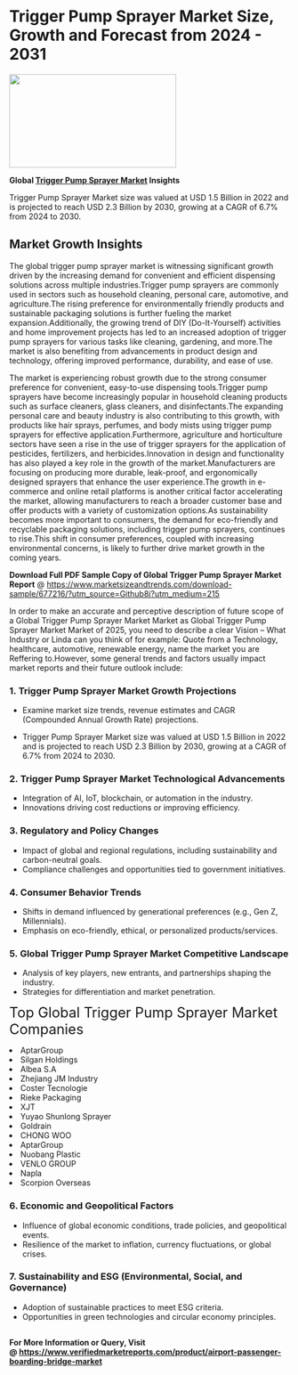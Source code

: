 <H1>Trigger Pump Sprayer Market Size, Growth and Forecast from 2024 - 2031</H1><img class="aligncenter size-medium wp-image-584254" src="https://thirdeyenews.in/wp-content/uploads/2024/09/Global-Market-Research-300x168.jpeg" alt="" width="300" height="168" /><p><strong>Global&nbsp;<a href="https://www.marketsizeandtrends.com/download-sample/677216/?utm_source=Github8j?utm_medium=215">Trigger Pump Sprayer Market</a> Insights</strong></p><p>Trigger Pump Sprayer Market size was valued at USD 1.5 Billion in 2022 and is projected to reach USD 2.3 Billion by 2030, growing at a CAGR of 6.7% from 2024 to 2030.</p><p><h2>Market Growth Insights</h2> <p>The global trigger pump sprayer market is witnessing significant growth driven by the increasing demand for convenient and efficient dispensing solutions across multiple industries.Trigger pump sprayers are commonly used in sectors such as household cleaning, personal care, automotive, and agriculture.The rising preference for environmentally friendly products and sustainable packaging solutions is further fueling the market expansion.Additionally, the growing trend of DIY (Do-It-Yourself) activities and home improvement projects has led to an increased adoption of trigger pump sprayers for various tasks like cleaning, gardening, and more.The market is also benefiting from advancements in product design and technology, offering improved performance, durability, and ease of use. </p> <p>The market is experiencing robust growth due to the strong consumer preference for convenient, easy-to-use dispensing tools.Trigger pump sprayers have become increasingly popular in household cleaning products such as surface cleaners, glass cleaners, and disinfectants.The expanding personal care and beauty industry is also contributing to this growth, with products like hair sprays, perfumes, and body mists using trigger pump sprayers for effective application.Furthermore, agriculture and horticulture sectors have seen a rise in the use of trigger sprayers for the application of pesticides, fertilizers, and herbicides.Innovation in design and functionality has also played a key role in the growth of the market.Manufacturers are focusing on producing more durable, leak-proof, and ergonomically designed sprayers that enhance the user experience.The growth in e-commerce and online retail platforms is another critical factor accelerating the market, allowing manufacturers to reach a broader customer base and offer products with a variety of customization options.As sustainability becomes more important to consumers, the demand for eco-friendly and recyclable packaging solutions, including trigger pump sprayers, continues to rise.This shift in consumer preferences, coupled with increasing environmental concerns, is likely to further drive market growth in the coming years.</p><p><span class=""><strong>Download Full PDF Sample Copy of Global Trigger Pump Sprayer Market Report</strong> @ <a href="https://www.marketsizeandtrends.com/download-sample/677216/?utm_source=Github8j?utm_medium=215" target="_blank">https://www.marketsizeandtrends.com/download-sample/677216/?utm_source=Github8j?utm_medium=215</a></span></p><p>In order to make an accurate and perceptive description of future scope of a Global&nbsp;Trigger Pump Sprayer Market Market as Global&nbsp;Trigger Pump Sprayer Market Market of 2025, you need to describe a clear Vision &ndash; What Industry or Linda can you think of for example: Quote from a Technology, healthcare, automotive, renewable energy, name the market you are Reffering to.However, some general trends and factors usually impact market reports and their future outlook include:</p><h3>1.&nbsp;<strong>Trigger Pump Sprayer Market Growth Projections</strong></h3><ul><li>Examine market size trends, revenue estimates and CAGR (Compounded Annual Growth Rate) projections.</li><li><p>Trigger Pump Sprayer Market size was valued at USD 1.5 Billion in 2022 and is projected to reach USD 2.3 Billion by 2030, growing at a CAGR of 6.7% from 2024 to 2030.</p></li></ul><h3>2.&nbsp;<strong>Trigger Pump Sprayer Market Technological Advancements</strong></h3><ul><li>Integration of AI, IoT, blockchain, or automation in the industry.</li><li>Innovations driving cost reductions or improving efficiency.</li></ul><h3>3.&nbsp;<strong>Regulatory and Policy Changes</strong></h3><ul><li>Impact of global and regional regulations, including sustainability and carbon-neutral goals.</li><li>Compliance challenges and opportunities tied to government initiatives.</li></ul><h3>4.&nbsp;<strong>Consumer Behavior Trends</strong></h3><ul><li>Shifts in demand influenced by generational preferences (e.g., Gen Z, Millennials).</li><li>Emphasis on eco-friendly, ethical, or personalized products/services.</li></ul><h3>5.&nbsp;<strong>Global Trigger Pump Sprayer Market Competitive Landscape</strong></h3><ul><li>Analysis of key players, new entrants, and partnerships shaping the industry.</li><li>Strategies for differentiation and market penetration.</li></ul><p data-pm-slice="1 1 []"><span style="color: inherit; font-family: inherit; font-size: 25px;">Top Global Trigger Pump Sprayer Market Companies</span></p><div class="" data-test-id=""><p><li>AptarGroup</li><li> Silgan Holdings</li><li> Albea S.A</li><li> Zhejiang JM Industry</li><li> Coster Tecnologie</li><li> Rieke Packaging</li><li> XJT</li><li> Yuyao Shunlong Sprayer</li><li> Goldrain</li><li> CHONG WOO</li><li> AptarGroup</li><li> Nuobang Plastic</li><li> VENLO GROUP</li><li> Napla</li><li> Scorpion Overseas</li></p></div><h3>6.&nbsp;<strong>Economic and Geopolitical Factors</strong></h3><ul><li>Influence of global economic conditions, trade policies, and geopolitical events.</li><li>Resilience of the market to inflation, currency fluctuations, or global crises.</li></ul><h3>7.&nbsp;<strong>Sustainability and ESG (Environmental, Social, and Governance)</strong></h3><ul><li>Adoption of sustainable practices to meet ESG criteria.</li><li>Opportunities in green technologies and circular economy principles.</li></ul><h2><strong style="font-size: 14px;">For More Information or Query, Visit @&nbsp;</strong><a style="background-color: #ffffff; font-size: 14px;" href="https://www.marketsizeandtrends.com/report/trigger-pump-sprayer-market/" target="_blank">https://www.verifiedmarketreports.com/product/airport-passenger-boarding-bridge-market</a></h2>